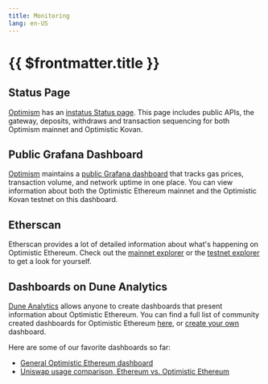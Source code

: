 ```yaml
---
title: Monitoring
lang: en-US
---
```


# {{ $frontmatter.title }}


## Status Page

[Optimism](https://optimism.io) has an [instatus Status page](https://optimism.instatus.com/). This page includes public APIs, the gateway, deposits, withdraws and transaction sequencing for both Optimism mainnet and Optimistic Kovan.


## Public Grafana Dashboard

[Optimism](https://optimism.io) maintains a [public Grafana dashboard](https://public-grafana.optimism.io/d/9hkhMxn7z/public-dashboard?orgId=1&refresh=5m) that tracks gas prices, transaction volume, and network uptime in one place.
You can view information about both the Optimistic Ethereum mainnet and the Optimistic Kovan testnet on this dashboard.

## Etherscan

Etherscan provides a lot of detailed information about what's happening on Optimistic Ethereum.
Check out the [mainnet explorer](https://optimistic.etherscan.io/) or the [testnet explorer](https://kovan-optimistic.etherscan.io/) to get a look for yourself.
<!-- TODO For a complete list of OE-specific features, check out our section on [Etherscan's custom OE features](TODO). -->

## Dashboards on Dune Analytics

[Dune Analytics](https://dune.xyz) allows anyone to create dashboards that present information about Optimistic Ethereum.
You can find a full list of community created dashboards for Optimistic Ethereum [here](https://dune.xyz/browse/dashboards?q=optimism), or [create your own](https://docs.dune.xyz/#queries) dashboard.

Here are some of our favorite dashboards so far:

- [General Optimistic Ethereum dashboard](https://dune.xyz/Marcov/Optimism-Ethereum)
- [Uniswap usage comparison, Ethereum vs. Optimistic Ethereum](https://dune.xyz/msilb7/Uniswap-v3-Usage-Comparison-on-Ethereum-vs-Optimism-(OVM-2.0))
